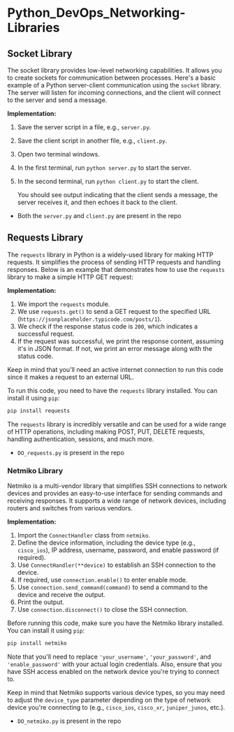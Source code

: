 # Python_DevOps_Networking-Libraries

## Socket Library

The socket library provides low-level networking capabilities. It allows you to create sockets for communication between processes. Here's a basic example of a Python server-client communication using the `socket` library. The server will listen for incoming connections, and the client will connect to the server and send a message.

**Implementation:**

1. Save the server script in a file, e.g., `server.py`.
2. Save the client script in another file, e.g., `client.py`.
3. Open two terminal windows.
4. In the first terminal, run `python server.py` to start the server.
5. In the second terminal, run `python client.py` to start the client.

    You should see output indicating that the client sends a message, the server receives it, and then echoes it back to the client.

- Both the `server.py` and `client.py` are present in the repo 


##  Requests Library

The `requests` library in Python is a widely-used library for making HTTP requests. It simplifies the process of sending HTTP requests and handling responses. Below is an example that demonstrates how to use the `requests` library to make a simple HTTP GET request:

**Implementation:**

1. We import the `requests` module.
2. We use `requests.get()` to send a GET request to the specified URL (`https://jsonplaceholder.typicode.com/posts/1`).
3. We check if the response status code is `200`, which indicates a successful request.
4. If the request was successful, we print the response content, assuming it's in JSON format. If not, we print an error message along with the status code.

Keep in mind that you'll need an active internet connection to run this code since it makes a request to an external URL.

To run this code, you need to have the `requests` library installed. You can install it using `pip`:

```bash
pip install requests
```

The `requests` library is incredibly versatile and can be used for a wide range of HTTP operations, including making POST, PUT, DELETE requests, handling authentication, sessions, and much more.

- `DO_requests.py` is present in the repo

### Netmiko Library

Netmiko is a multi-vendor library that simplifies SSH connections to network devices and provides an easy-to-use interface for sending commands and receiving responses. It supports a wide range of network devices, including routers and switches from various vendors.

**Implementation:**

1. Import the `ConnectHandler` class from `netmiko`.
2. Define the device information, including the device type (e.g., `cisco_ios`), IP address, username, password, and enable password (if required).
3. Use `ConnectHandler(**device)` to establish an SSH connection to the device.
4. If required, use `connection.enable()` to enter enable mode.
5. Use `connection.send_command(command)` to send a command to the device and receive the output.
6. Print the output.
7. Use `connection.disconnect()` to close the SSH connection.

Before running this code, make sure you have the Netmiko library installed. You can install it using `pip`:

```bash
pip install netmiko
```

Note that you'll need to replace `'your_username'`, `'your_password'`, and `'enable_password'` with your actual login credentials. Also, ensure that you have SSH access enabled on the network device you're trying to connect to.

Keep in mind that Netmiko supports various device types, so you may need to adjust the `device_type` parameter depending on the type of network device you're connecting to (e.g., `cisco_ios`, `cisco_xr`, `juniper_junos`, etc.).

- `DO_netmiko.py` is present in the repo
